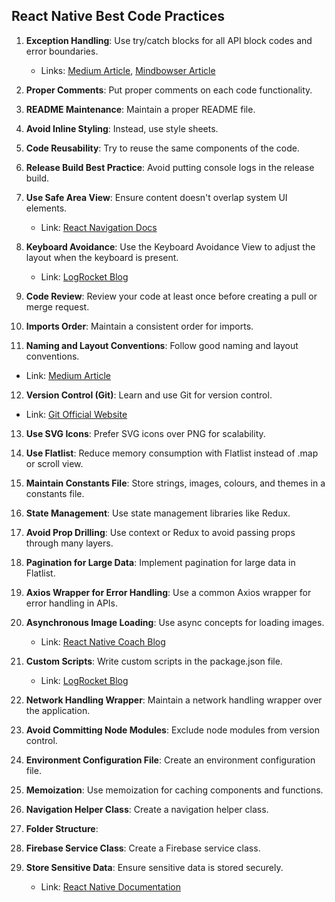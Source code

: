 ## React Native Best Code Practices

1. **Exception Handling**: Use try/catch blocks for all API block codes and error boundaries. 
   - Links: [Medium Article](https://rossbulat.medium.com/react-native-working-with-error-boundaries-2ac213977383), [Mindbowser Article](https://www.mindbowser.com/how-to-implement-error-boundaries-in-react-native/)

2. **Proper Comments**: Put proper comments on each code functionality.

3. **README Maintenance**: Maintain a proper README file.

4. **Avoid Inline Styling**: Instead, use style sheets.

5. **Code Reusability**: Try to reuse the same components of the code.

6. **Release Build Best Practice**: Avoid putting console logs in the release build.

7. **Use Safe Area View**: Ensure content doesn't overlap system UI elements.
   - Link: [React Navigation Docs](https://reactnavigation.org/docs/handling-safe-area/)

8. **Keyboard Avoidance**: Use the Keyboard Avoidance View to adjust the layout when the keyboard is present.
   - Link: [LogRocket Blog](https://blog.logrocket.com/keyboardawarescrollview-keyboardavoidingview-react-native/)

9. **Code Review**: Review your code at least once before creating a pull or merge request.

10. **Imports Order**: Maintain a consistent order for imports.

11. **Naming and Layout Conventions**: Follow good naming and layout conventions.
   - Link: [Medium Article](https://sandeeprajbhartechgeek.medium.com/coding-standards-and-good-practice-for-react-native-apps-c8401e87f2d)

12. **Version Control (Git)**: Learn and use Git for version control.
   - Link: [Git Official Website](https://git-scm.com/about)

13. **Use SVG Icons**: Prefer SVG icons over PNG for scalability.

14. **Use Flatlist**: Reduce memory consumption with Flatlist instead of .map or scroll view.

15. **Maintain Constants File**: Store strings, images, colours, and themes in a constants file.

16. **State Management**: Use state management libraries like Redux.

17. **Avoid Prop Drilling**: Use context or Redux to avoid passing props through many layers.

18. **Pagination for Large Data**: Implement pagination for large data in Flatlist.

19. **Axios Wrapper for Error Handling**: Use a common Axios wrapper for error handling in APIs.

20. **Asynchronous Image Loading**: Use async concepts for loading images.
    - Link: [React Native Coach Blog](https://blog.reactnativecoach.com/creating-an-asynchronous-loading-image-component-in-react-native-part-i-1b087d0ded62)

21. **Custom Scripts**: Write custom scripts in the package.json file.
    - Link: [LogRocket Blog](https://blog.logrocket.com/everything-you-need-know-about-react-scripts/)

22. **Network Handling Wrapper**: Maintain a network handling wrapper over the application.

23. **Avoid Committing Node Modules**: Exclude node modules from version control.

24. **Environment Configuration File**: Create an environment configuration file.

25. **Memoization**: Use memoization for caching components and functions.

26. **Navigation Helper Class**: Create a navigation helper class.
27.  **Folder Structure**:


28. **Firebase Service Class**: Create a Firebase service class.

29. **Store Sensitive Data**: Ensure sensitive data is stored securely.
    - Link: [React Native Documentation](https://reactnative.dev/docs/security)

